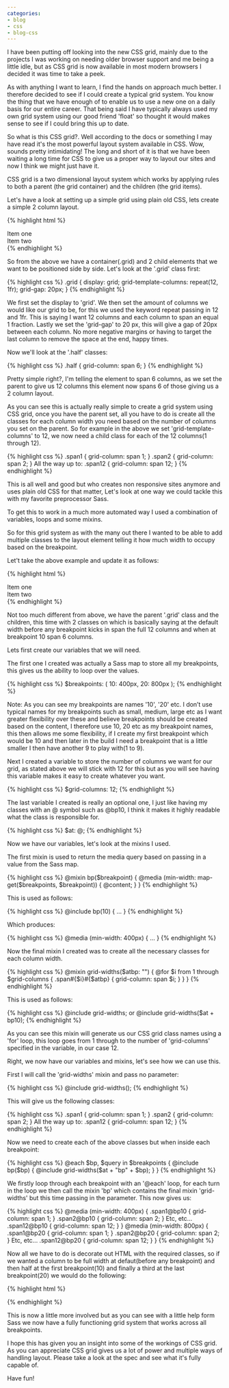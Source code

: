 ```yaml
---
categories:
- blog
- css
- blog-css
---
```


I have been putting off looking into the new CSS grid, mainly due to the projects I was working on needing older browser support and me being a little idle, but as CSS grid is now available in most modern browsers I decided it was time to take a peek.

As with anything I want to learn, I find the hands on approach much better. I therefore decided to see if I could create a typical grid system. You know the thing that we have enough of to enable us to use a new one on a daily basis for our entire career. That being said I have typically always used my own grid system using our good friend 'float' so thought it would makes sense to see if I could bring this up to date.

So what is this CSS grid?. Well according to the docs or something I may have read it's the most powerful layout system available in CSS. Wow, sounds pretty intimidating! The long and short of it is that we have been waiting a long time for CSS to give us a proper way to layout our sites and now I think we might just have it.  

CSS grid is a two dimensional layout system which works by applying rules to both a parent (the grid container) and the children (the grid items).  

Let's have a look at setting up a simple grid using plain old CSS, lets create a simple 2 column layout.


{% highlight html %}
<div class="grid">
  <div class="half">Item one</div>
  <div class="half">Item two</div>
</div>
{% endhighlight %}

So from the above we have a container(.grid) and 2 child elements that we want to be positioned side by side.
Let's look at the '.grid' class first:

{% highlight css %}
.grid {
  display: grid;
  grid-template-columns: repeat(12, 1fr);
  grid-gap: 20px;
}
{% endhighlight %}

We first set the display to 'grid'. We then set the amount of columns we would like our grid to be, for this we used the keyword repeat passing in 12 and 1fr. This is saying I want 12 columns and each column to span an equal 1 fraction. Lastly we set the 'grid-gap' to 20 px, this will give a gap of 20px between each column. No more negative margins or having to target the last column to remove the space at the end, happy times.

Now we'll look at the '.half' classes:

{% highlight css %}
.half {
  grid-column: span 6;
}
{% endhighlight %}

Pretty simple right?, I'm telling the element to span 6 columns, as we set the parent to give us 12 columns this element now spans 6 of those giving us a 2 column layout.

As you can see this is actually really simple to create a grid system using CSS grid, once you have the parent set, all you have to do is create all the classes for each column width you need based on the number of columns you set on the parent. So for example in the above we set 'grid-template-columns' to 12, we now need a child class for each of the 12 columns(1 through 12).

{% highlight css %}
.span1 {
  grid-column: span 1;
}
.span2 {
  grid-column: span 2;
}
All the way up to:
.span12 {
  grid-column: span 12;
}
{% endhighlight %}

This is all well and good but who creates non responsive sites anymore and uses plain old CSS for that matter, Let's look at one way we could tackle this with my favorite preprocessor Sass.

To get this to work in a much more automated way I used a combination of variables, loops and some mixins.

So for this grid system as with the many out there I wanted to be able to add multiple classes to the layout element telling it how much width to occupy based on the breakpoint.

Let't take the above example and update it as follows:

{% highlight html %}
<div class="grid">
  <div class="span12 span6@bp10">Item one</div>
  <div class="span12 span6@bp10">Item two</div>
</div>
{% endhighlight %}

Not too much different from above, we have the parent '.grid' class and the children, this time with 2 classes on which is basically saying at the default width before any breakpoint kicks in span the full 12 columns and when at breakpoint 10 span 6 columns.

Lets first create our variables that we will need.

The first one I created was actually a Sass map to store all my breakpoints, this gives us the ability to loop over the values.

{% highlight css %}
$breakpoints: (
  10: 400px,
  20: 800px
);
{% endhighlight %}

Note: As you can see my breakpoints are names '10', '20' etc. I don’t use typical names for my breakpoints such as small, medium, large etc as I want greater flexibility over these and believe breakpoints should be created based on the content, I therefore use 10, 20 etc as my breakpoint names, this then allows me some flexibility, if I create my first breakpoint which would be 10 and then later in the build I need a breakpoint that is a little smaller I then have another 9 to play with(1 to 9).

Next I created a variable to store the number of columns we want for our grid, as stated above we will stick with 12 for this but as you will see having this variable makes it easy to create whatever you want.

{% highlight css %}
$grid-columns: 12;
{% endhighlight %}

The last variable I created is really an optional one, I just like having my classes with an @ symbol such as @bp10, I think it makes it highly readable what the class is responsible for.

{% highlight css %}
$at: \@;
{% endhighlight %}

Now we have our variables, let's look at the mixins I used.

The first mixin is used to return the media query based on passing in a value from the Sass map.

{% highlight css %}
@mixin bp($breakpoint) {
  @media (min-width: map-get($breakpoints, $breakpoint)) {
    @content;
  }
}
{% endhighlight %}

This is used as follows:

{% highlight css %}
@include bp(10) {
...
}
{% endhighlight %}

Which produces:

{% highlight css %}
@media (min-width: 400px) {
...
}
{% endhighlight %}

Now the final mixin I created was to create all the necessary classes for each column width.

{% highlight css %}
@mixin grid-widths($atbp: "") {
  @for $i from 1 through $grid-columns {
    .span#{$i}#{$atbp} {
      grid-column: span $i;
    }
  }
}
{% endhighlight %}

This is used as follows:

{% highlight css %}
@include grid-widths; or
@include grid-widths($at + bp10);
{% endhighlight %}

As you can see this mixin will generate us our CSS grid class names using a 'for' loop, this loop goes from 1 through to the number of 'grid-columns' specified in the variable, in our case 12.  

Right, we now have our variables and mixins, let's see how we can use this.

First I will call the 'grid-widths' mixin and pass no parameter:

{% highlight css %}
@include grid-widths();
{% endhighlight %}

This will give us the following classes:

{% highlight css %}
.span1 {
  grid-column: span 1;
}
.span2 {
  grid-column: span 2;
}
All the way up to:
.span12 {
  grid-column: span 12;
}
{% endhighlight %}

Now we need to create each of the above classes but when inside each breakpoint:

{% highlight css %}
@each $bp, $query in $breakpoints {
  @include bp($bp) {
    @include grid-widths($at + "bp" + $bp);
  }
}
{% endhighlight %}

We firstly loop through each breakpoint with an '@each' loop, for each turn in the loop we then call the mixin 'bp' which contains the final mixin 'grid-widths' but this time passing in the parameter. This now gives us:

{% highlight css %}
@media (min-width: 400px) {
  .span1\@bp10 {
    grid-column: span 1;
  }
  .span2\@bp10 {
    grid-column: span 2;
 }
Etc, etc...
 .span12\@bp10 {
    grid-column: span 12;
 }
}
@media (min-width: 800px) {
  .span1\@bp20 {
    grid-column: span 1;
  }
  .span2\@bp20 {
    grid-column: span 2;
 }
Etc, etc...
 .span12\@bp20 {
    grid-column: span 12;
 }
}
{% endhighlight %}

Now all we have to do is decorate out HTML with the required classes, so if we wanted a column to be full width at defaut(before any breakpoint) and then half at the first breakpoint(10) and finally a third at the last breakpoint(20) we would do the following:

{% highlight html %}
<div class="span12 span6@bp10 span4@bp20"></div>
{% endhighlight %}

This is now a little more involved but as you can see with a little help form Sass we now have a fully functioning grid system that works across all breakpoints.

I hope this has given you an insight into some of the workings of CSS grid. As you can appreciate CSS grid gives us a lot of power and multiple ways of handling layout. Please take a look at the spec and see what it's fully capable of.

Have fun!
